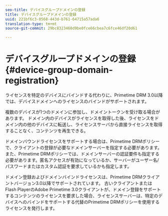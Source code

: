 ```yaml
---
seo-title: デバイスグループドメインの登録
title: デバイスグループドメインの登録
uuid: 221bf6c3-0568-443d-b761-64715a57ada6
translation-type: tm+mt
source-git-commit: 29bc8323460d9be0fce66cbea7c6fce46df20d61

---
```



# デバイスグループドメインの登録{#device-group-domain-registration}

ライセンスを特定のデバイスにバインドする代わりに、Primetime DRM 3.0以降では、デバイスドメインへのライセンスのバインドがサポートされます。

複数のデバイスが1つのドメインに参加し、ドメイントークンを受け取る場合があります。 ドメイン内のデバイスがライセンスを取得した後、ライセンスをドメイン内の他のデバイスに転送し、ライセンスサーバから直接ライセンスを取得することなく、コンテンツを再生できる。

ドメインバウンドライセンスをサポートする場合は、Primetime DRMポリシーで、クライアントの登録が必要なドメインサーバーを指定する必要があります。 また、Primetime DRMポリシーでは、ドメインサーバーの認証要件も指定する必要があります。匿名アクセスが有効になっているか、サーバーがユーザー名/パスワードまたはカスタム認証を要求しているかも指定します。

ドメイン登録およびドメインバインドライセンスは、Primetime DRMクライアントバージョン3.0以降でサポートされています。 古いクライアントまたはFlash PlayerのAdobe Primetime 3.0クライアントが、ドメイン登録をサポートするコンテンツのライセンスを要求した場合、ライセンスサーバーは、特定のデバイスへのバインドをサポートする代替のPrimetime DRMポリシーを使用するライセンスを発行します。
